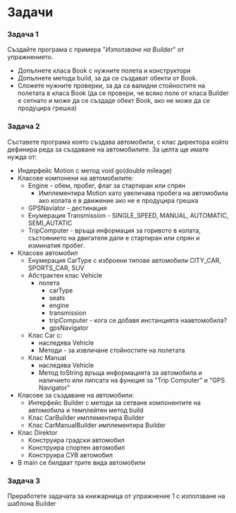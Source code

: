 # Задачи

### Задача 1

Създайте програма с примера "_Използване на Builder_" от упражнението.

* Допълнете класа Book с нужните полета и конструктори
* Допълнете метода build, за да се създават обекти от Book.
* Сложете нужните проверки, за да са валидни стойностите на полетата в класа Book (да се провери, че всяко поле от класа Builder е сетнато и може да се създаде обект Book, ако не може да се продуцира грешка)

### Задача 2

Съставете програма която създава автомобили, с клас директора който дефинира реда за създаване на автомобилите. За целта ще имате нужда от:

* Индерфейс Мotion с метод void go(double mileage)
* Класове компонени на автомобилите:
  * Engine - обем, пробег, флаг за стартиран или спрян
    * Имплементира Motion като увеличава пробега на автомобила ако колата е в движение ако не е продуцира грешка
  * GPSNaviator - дестинация
  * Енумерация Transmission - SINGLE_SPEED, MANUAL, AUTOMATIC, SEMI_AUTATIC
  * TripComputer - връща информация за горивото в колата, състоянието на двигателя дали е стартиран или спрян и изминатия пробег.
* Класове автомобил
  * Енумерация CarType с изброени типове автомобили CITY\_CAR, SPORTS\_CAR, SUV
  * Абстрактен клас Vehicle
    * полета
      * carType
      * seats
      * engine
      * transmission
      * tripComputer - кога се добавя инстанцията наавтомобила?
      * gpsNavigator
  * Клас Car с:
    * наследява Vehicle
    * Методи - за извличане стойностите на полетата
  * Клас Manual
    * наследява Vehicle
    * Метод toString връща информацията за автомобила и наличието или липсата на функция за "Trip Computer" и "GPS Navigator"
* Класове за създаване на автомобили:
  * Интерфейс Builder с методи за сетване компонентите на автомобила и темплейтен метод build
  * Клас CarBuilder имплементира Builder
  * Клас CarManualBuilder имплементира Builder
* Клас Direktor
  * Конструира градски автомобил
  * Конструира спортен автомобил
  * Конструира СУВ автомобил
* В main се билдват трите вида автомобили

### Задача 3

Преработете задачата за книжарница от упражнение 1 с използване на шаблона Builder

